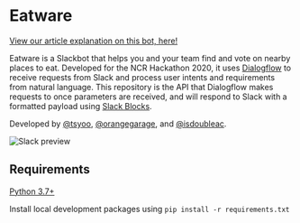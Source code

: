 # Eatware

[View our article explanation on this bot, here!](https://medium.com/@biggestcookie/67288667e6cd)

Eatware is a Slackbot that helps you and your team find and vote on nearby places to eat.
Developed for the NCR Hackathon 2020, it uses [Dialogflow](https://cloud.google.com/dialogflow) to receive requests from Slack and process user intents and requirements from natural language.
This repository is the API that Dialogflow makes requests to once parameters are received, and will respond to Slack with a formatted payload using [Slack Blocks](https://api.slack.com/block-kit).

Developed by [@tsyoo](https://github.com/tsyoohub), [@orangegarage](https://github.com/orangegarage), and [@isdoubleac](https://github.com/isdoubleac).

![Slack preview](https://i.imgur.com/uQYoYXn.png)

## Requirements

[Python 3.7+](https://www.python.org/downloads/)

Install local development packages using `pip install -r requirements.txt`
